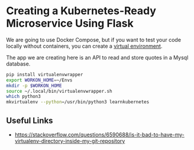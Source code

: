 # Creating a Kubernetes-Ready Microservice Using Flask

We are going to use Docker Compose, but if you want to test your code locally without
containers, you can create a [virtual environment](https://packaging.python.org/guides/installing-using-pip-and-virtual-environments/).

The app we are creating here is an API to read and store quotes in a Mysql database.

```bash
pip install virtualenvwrapper
export WORKON_HOME=~/Envs
mkdir -p $WORKON_HOME
source ~/.local/bin/virtualenvwrapper.sh
which python3
mkvirtualenv --python=/usr/bin/python3 learnkubernetes
```


## Useful Links

* https://stackoverflow.com/questions/6590688/is-it-bad-to-have-my-virtualenv-directory-inside-my-git-repository